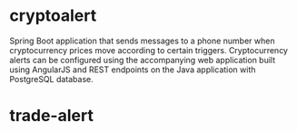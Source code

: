 # cryptoalert


Spring Boot application that sends messages to a phone number when cryptocurrency prices move according to certain triggers. Cryptocurrency alerts can be configured using the accompanying web application built using AngularJS and REST endpoints on the Java application with PostgreSQL database.





# trade-alert
